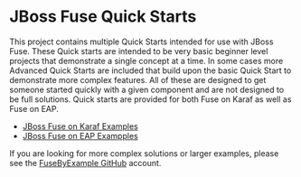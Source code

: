 # JBoss Fuse Quick Starts

This project contains multiple Quick Starts intended for use with JBoss Fuse. These Quick starts are intended to be very basic beginner level projects that demonstrate a single concept at a time. In some cases more Advanced Quick Starts are included that build upon the basic Quick Start to demonstrate more complex features. All of these are designed to get someone started quickly with a given component and are not designed to be full solutions. Quick starts are provided for both Fuse on Karaf as well as Fuse on EAP.

 * [JBoss Fuse on Karaf Examples](https://github.com/rhtconsulting/fuse-quickstarts/tree/master/karaf)
 * [JBoss Fuse on EAP Exampples](https://github.com/rhtconsulting/fuse-quickstarts/tree/master/eap)

If you are looking for more complex solutions or larger examples, please see the [FuseByExample GitHub](https://github.com/FuseByExample) account.
